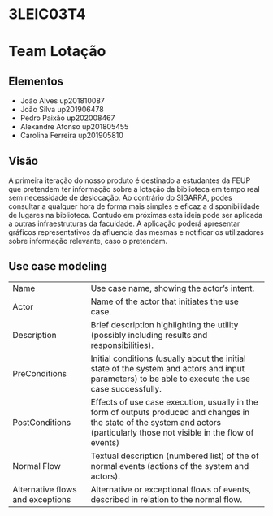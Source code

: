 # 3LEIC03T4
# Team Lotação

## Elementos

- João Alves up201810087
- João Silva up201906478 
- Pedro Paixão up202008467
- Alexandre Afonso up201805455
- Carolina Ferreira up201905810

## Visão 

A primeira iteração do nosso produto é destinado a estudantes da FEUP que pretendem ter informação sobre a lotação da biblioteca em tempo real sem necessidade de deslocação. Ao contrário do SIGARRA, podes consultar a qualquer hora de forma mais simples e eficaz a disponibilidade de lugares na biblioteca. Contudo em próximas esta ideia pode ser aplicada a outras infraestruturas da faculdade. A aplicação poderá apresentar gráficos representativos da afluencia das mesmas e notificar os utilizadores sobre informação relevante, caso o pretendam.

## Use case modeling

|                                  |                                                                                                                                                                                 |
|----------------------------------|---------------------------------------------------------------------------------------------------------------------------------------------------------------------------------|
| Name                             | Use case name, showing the actor’s intent.                                                                                                                                      |
| Actor                            | Name of the actor that initiates the use case.                                                                                                                                  |
| Description                      | Brief description highlighting the utility (possibly including results and responsibilities).                                                                                   |
| PreConditions                    | Initial conditions (usually about the initial state of the system and actors and input parameters) to be able to execute the use case successfully.                             |
| PostConditions                   | Effects of use case execution, usually in the form of outputs produced and changes in the state of the system and actors (particularly those not visible in the flow of events) |
| Normal Flow                      | Textual description (numbered list) of the of normal events (actions of the system and actors).                                                                                 |
| Alternative flows and exceptions | Alternative or exceptional flows of events, described in relation to the normal flow.                                                                                           |
